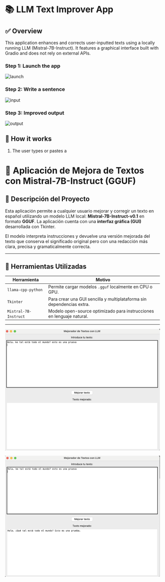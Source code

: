 # 📚 LLM Text Improver App

## ✅ Overview
This application enhances and corrects user-inputted texts using a locally running LLM (Mistral-7B-Instruct). It features a graphical interface built with Gradio and does not rely on external APIs.



### Step 1: Launch the app
![launch](screenshots/launch.png)

### Step 2: Write a sentence
![input](screenshots/input.png)

### Step 3: Improved output
![output](screenshots/output.png)

## 🧠 How it works
1. The user types or pastes a

# 🧠 Aplicación de Mejora de Textos con Mistral-7B-Instruct (GGUF)

## 📌 Descripción del Proyecto

Esta aplicación permite a cualquier usuario mejorar y corregir un texto en español utilizando un modelo LLM local: **Mistral-7B-Instruct-v0.1** en formato **GGUF**. La aplicación cuenta con una **interfaz gráfica (GUI)** desarrollada con Tkinter.

El modelo interpreta instrucciones y devuelve una versión mejorada del texto que conserva el significado original pero con una redacción más clara, precisa y gramaticalmente correcta.

---

## 🧰 Herramientas Utilizadas

| Herramienta         | Motivo                                                                 |
|---------------------|------------------------------------------------------------------------|
| `llama-cpp-python`  | Permite cargar modelos `.gguf` localmente en CPU o GPU.               |
| `Tkinter`           | Para crear una GUI sencilla y multiplataforma sin dependencias extra. |
| `Mistral-7B-Instruct` | Modelo open-source optimizado para instrucciones en lenguaje natural. |

---

![Interfaz inicial](screenshots/image1.png)


![Interfaz inicial](screenshots/image2.png)

